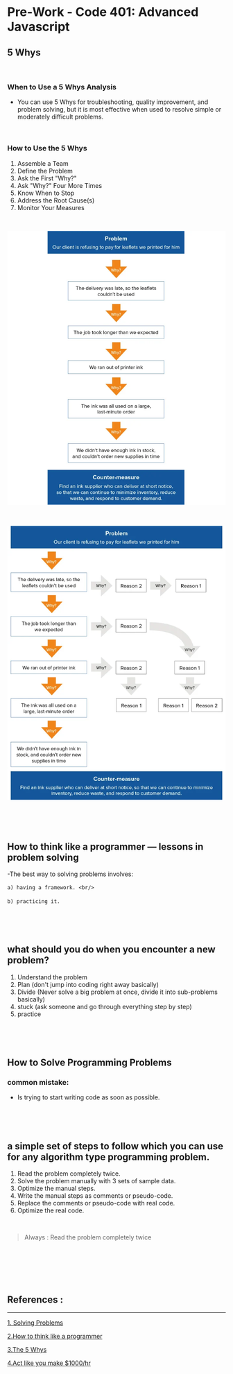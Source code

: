# Pre-Work - Code 401: Advanced Javascript

## 5 Whys

<p>&nbsp;</p>

### When to Use a 5 Whys Analysis
- You can use 5 Whys for troubleshooting, quality improvement, and problem solving, but it is most effective when used to resolve simple or moderately difficult problems.

<p>&nbsp;</p>

### How to Use the 5 Whys
1. Assemble a Team
2. Define the Problem
3. Ask the First "Why?"
4. Ask "Why?" Four More Times
5. Know When to Stop
6. Address the Root Cause(s)
7. Monitor Your Measures

<p>&nbsp;</p>

![one](../images/one5.webp)

<p>&nbsp;</p>


![two](../images/two5.webp)

<p>&nbsp;</p>
<p>&nbsp;</p>


## How to think like a programmer — lessons in problem solving



-The best way  to solving problems involves: <br/>

    a) having a framework. <br/>

    b) practicing it.

<p>&nbsp;</p>
<p>&nbsp;</p>

## what should you do when you encounter a new problem?

1. Understand the problem
2. Plan (don't jump into coding right away basically)
3. Divide (Never solve a big problem at once, divide it into sub-problems basically)
4. stuck (ask someone and go through everything step by step)
5. practice

<p>&nbsp;</p>
<p>&nbsp;</p>

## How to Solve Programming Problems

### common mistake:
 - Is trying to start writing code as soon as possible.
<p>&nbsp;</p>
<p>&nbsp;</p>

 ## a simple set of steps to follow which you can use for any algorithm type programming problem.

1. Read the problem completely twice.
2. Solve the problem manually with 3 sets of sample data.
3. Optimize the manual steps.
4. Write the manual steps as comments or pseudo-code.
5. Replace the comments or pseudo-code with real code.
6. Optimize the real code.

<p>&nbsp;</p>

> Always : Read the problem completely twice
<p>&nbsp;</p>
<p>&nbsp;</p>
<p>&nbsp;</p>


## References :
---
[1. Solving Problems](https://simpleprogrammer.com/solving-problems-breaking-it-down/)

 [2.How to think like a programmer](https://medium.freecodecamp.org/how-to-think-like-a-programmer-lessons-in-problem-solving-d1d8bf1de7d2)

 [3.The 5 Whys](https://www.mindtools.com/pages/article/newTMC_5W.htm)

 [4.Act like you make $1000/hr](https://medium.com/swlh/pretend-your-time-is-worth-1-000-hour-and-youll-become-100x-more-productive-f04628bb3e6d)
